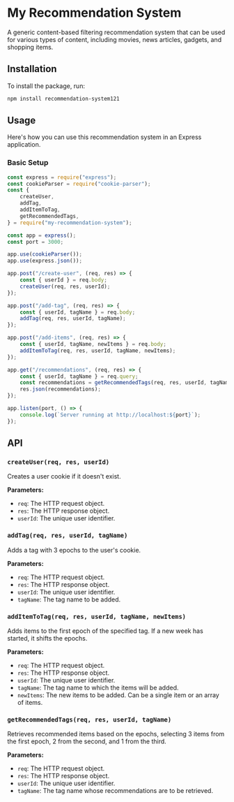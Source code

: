 # My Recommendation System

A generic content-based filtering recommendation system that can be used for various types of content, including movies, news articles, gadgets, and shopping items.

## Installation

To install the package, run:

```bash
npm install recommendation-system121
```

## Usage

Here's how you can use this recommendation system in an Express application.

### Basic Setup

```javascript
const express = require("express");
const cookieParser = require("cookie-parser");
const {
    createUser,
    addTag,
    addItemToTag,
    getRecommendedTags,
} = require("my-recommendation-system");

const app = express();
const port = 3000;

app.use(cookieParser());
app.use(express.json());

app.post("/create-user", (req, res) => {
    const { userId } = req.body;
    createUser(req, res, userId);
});

app.post("/add-tag", (req, res) => {
    const { userId, tagName } = req.body;
    addTag(req, res, userId, tagName);
});

app.post("/add-items", (req, res) => {
    const { userId, tagName, newItems } = req.body;
    addItemToTag(req, res, userId, tagName, newItems);
});

app.get("/recommendations", (req, res) => {
    const { userId, tagName } = req.query;
    const recommendations = getRecommendedTags(req, res, userId, tagName);
    res.json(recommendations);
});

app.listen(port, () => {
    console.log(`Server running at http://localhost:${port}`);
});
```

## API

### `createUser(req, res, userId)`

Creates a user cookie if it doesn't exist.

**Parameters:**

-   `req`: The HTTP request object.
-   `res`: The HTTP response object.
-   `userId`: The unique user identifier.

### `addTag(req, res, userId, tagName)`

Adds a tag with 3 epochs to the user's cookie.

**Parameters:**

-   `req`: The HTTP request object.
-   `res`: The HTTP response object.
-   `userId`: The unique user identifier.
-   `tagName`: The tag name to be added.

### `addItemToTag(req, res, userId, tagName, newItems)`

Adds items to the first epoch of the specified tag. If a new week has started, it shifts the epochs.

**Parameters:**

-   `req`: The HTTP request object.
-   `res`: The HTTP response object.
-   `userId`: The unique user identifier.
-   `tagName`: The tag name to which the items will be added.
-   `newItems`: The new items to be added. Can be a single item or an array of items.

### `getRecommendedTags(req, res, userId, tagName)`

Retrieves recommended items based on the epochs, selecting 3 items from the first epoch, 2 from the second, and 1 from the third.

**Parameters:**

-   `req`: The HTTP request object.
-   `res`: The HTTP response object.
-   `userId`: The unique user identifier.
-   `tagName`: The tag name whose recommendations are to be retrieved.
